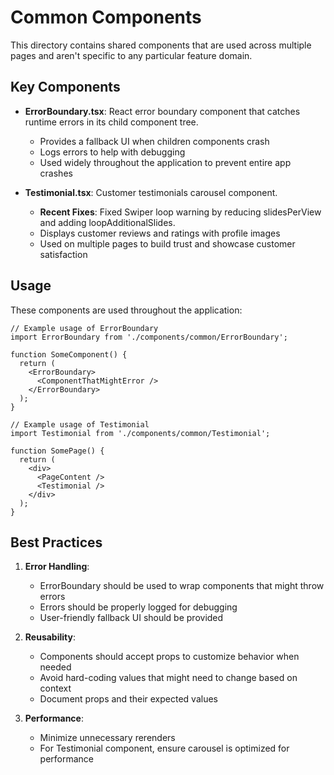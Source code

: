 # Common Components

This directory contains shared components that are used across multiple pages and aren't specific to any particular feature domain.

## Key Components

- **ErrorBoundary.tsx**: React error boundary component that catches runtime errors in its child component tree.
  - Provides a fallback UI when children components crash
  - Logs errors to help with debugging
  - Used widely throughout the application to prevent entire app crashes

- **Testimonial.tsx**: Customer testimonials carousel component.
  - **Recent Fixes**: Fixed Swiper loop warning by reducing slidesPerView and adding loopAdditionalSlides.
  - Displays customer reviews and ratings with profile images
  - Used on multiple pages to build trust and showcase customer satisfaction

## Usage

These components are used throughout the application:

```tsx
// Example usage of ErrorBoundary
import ErrorBoundary from './components/common/ErrorBoundary';

function SomeComponent() {
  return (
    <ErrorBoundary>
      <ComponentThatMightError />
    </ErrorBoundary>
  );
}

// Example usage of Testimonial
import Testimonial from './components/common/Testimonial';

function SomePage() {
  return (
    <div>
      <PageContent />
      <Testimonial />
    </div>
  );
}
```

## Best Practices

1. **Error Handling**:
   - ErrorBoundary should be used to wrap components that might throw errors
   - Errors should be properly logged for debugging
   - User-friendly fallback UI should be provided

2. **Reusability**:
   - Components should accept props to customize behavior when needed
   - Avoid hard-coding values that might need to change based on context
   - Document props and their expected values

3. **Performance**:
   - Minimize unnecessary rerenders
   - For Testimonial component, ensure carousel is optimized for performance 